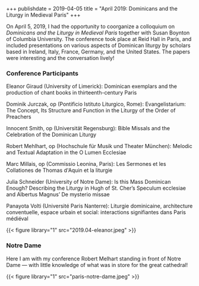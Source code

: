 +++
publishdate = 2019-04-05
title = "April 2019: Dominicans and the Liturgy in Medieval Paris"
+++

On April 5, 2019, I had the opportunity to coorganize a colloquium on *Dominicans and the Liturgy in Medieval Paris* together with Susan Boynton of Columbia University. The conference took place at Reid Hall in Paris, and included presentations on various aspects of Dominican liturgy by scholars based in Ireland, Italy, France, Germany, and the United States. The papers were interesting and the conversation lively!

### Conference Participants

Eleanor Giraud (University of Limerick): Dominican exemplars and the production of chant books in thirteenth-century Paris

Dominik Jurczak, op (Pontificio Istituto Liturgico, Rome): Evangelistarium: The Concept, Its Structure and Function in the Liturgy of the Order of Preachers

Innocent Smith, op (Universität Regensburg): Bible Missals and the Celebration of the Dominican Liturgy

Robert Mehlhart, op (Hochschule für Musik und Theater München): Melodic and Textual Adaptation in the O Lumen Ecclesiae

Marc Millais, op (Commissio Leonina, Paris): Les Sermones et les Collationes de Thomas d'Aquin et la liturgie

Julia Schneider (University of Notre Dame): Is this Mass Dominican Enough? Describing the Liturgy in Hugh of St. Cher’s Speculum ecclesiae and Albertus Magnus’ De mysterio missae

Panayota Volti (Université Paris Nanterre): Liturgie dominicaine, architecture conventuelle, espace urbain et social: interactions signifiantes dans Paris médiéval

{{< figure library="1" src="2019.04-eleanor.jpeg" >}}

### Notre Dame

Here I am with my conference Robert Melhart standing in front of Notre Dame — with little knowledge of what was in store for the great cathedral!

{{< figure library="1" src="paris-notre-dame.jpeg" >}}
